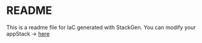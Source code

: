 # README
This is a readme file for IaC generated with StackGen.
You can modify your appStack -> [here](http://main.dev.stackgen.com/appstacks/8fa5b743-ba12-4665-a41b-ec96ffd98f13)
